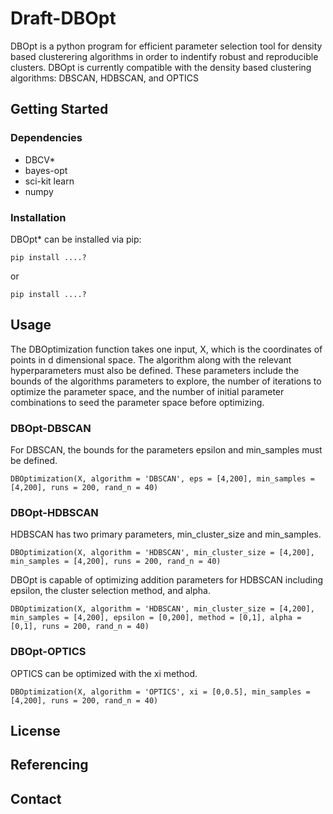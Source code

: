 # Draft-DBOpt

DBOpt is a python program for efficient parameter selection tool for density based clusterering algorithms in order to indentify robust and reproducible clusters. DBOpt is currently compatible with the density based clustering algorithms: DBSCAN, HDBSCAN, and OPTICS

## Getting Started
### Dependencies
- DBCV*
- bayes-opt
- sci-kit learn
- numpy
### Installation
DBOpt* can be installed via pip:
```
pip install ....?
```
or
```
pip install ....?
```

## Usage
The DBOptimization function takes one input, X, which is the coordinates of points in d dimensional space. The algorithm along with the relevant hyperparameters must also be defined. These parameters include the bounds of the algorithms parameters to explore, the number of iterations to optimize the parameter space, and the number of initial parameter combinations to seed the parameter space before optimizing. 
### DBOpt-DBSCAN 
For DBSCAN, the bounds for the parameters epsilon and min_samples must be defined. 
```
DBOptimization(X, algorithm = 'DBSCAN', eps = [4,200], min_samples = [4,200], runs = 200, rand_n = 40)
```
### DBOpt-HDBSCAN
HDBSCAN has two primary parameters, min_cluster_size and min_samples.
```
DBOptimization(X, algorithm = 'HDBSCAN', min_cluster_size = [4,200], min_samples = [4,200], runs = 200, rand_n = 40)
```
DBOpt is capable of optimizing addition parameters for HDBSCAN including epsilon, the cluster selection method, and alpha.
```
DBOptimization(X, algorithm = 'HDBSCAN', min_cluster_size = [4,200], min_samples = [4,200], epsilon = [0,200], method = [0,1], alpha = [0,1], runs = 200, rand_n = 40)
```
### DBOpt-OPTICS
OPTICS can be optimized with the xi method.
```
DBOptimization(X, algorithm = 'OPTICS', xi = [0,0.5], min_samples = [4,200], runs = 200, rand_n = 40)
```
## License

## Referencing

## Contact 

